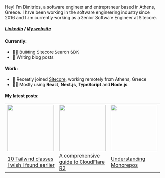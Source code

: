 Hey! I’m Dimitrios, a software engineer and entrepreneur based in Athens, Greece. I have been working in the software engineering industry 
since 2016 and I am currently working as a Senior Software Engineer at Sitecore.

<h5>
<a href="https://www.linkedin.com/in/jimfilippou">LinkedIn<a/> /
<a target="__blank" href="https://jimfilippou.com">My website<a/>
</h5>

#### Currently:
- 👨‍💻 Building Sitecore Search SDK
- 📖 Writing blog posts
  
#### Work:

- 🎉 Recently joined <a target="__blank" href="https://www.sitecore.com/">Sitecore<a/>, working remotely from Athens, Greece 
- 🧑‍💼 Mostly using **React**, **Next.js**, **TypeScript** and **Node.js**

#### My latest posts:

<table>
  <tr>
    <td>
      <a href="https://jimfilippou.com/articles/2024/10-tailwind-classes-i-wish-i-found-earlier" target="_blank" rel="noopener noreferrer">
        <img height="150" src="https://jimfilippou.com/articles/2024/10-tailwind-classes-i-wish-i-found-earlier/opengraph-image.png" />
      </a>
    </td>
    <td>
      <a href="https://jimfilippou.com/articles/2024/a-comprehensive-guide-to-cloudflare-r2" target="_blank" rel="noopener noreferrer">
        <img height="150" src="https://jimfilippou.com/articles/2024/a-comprehensive-guide-to-cloudflare-r2/opengraph-image.jpg" />
      </a>
    </td>
    <td>
      <a href="https://jimfilippou.com/articles/2024/understanding-monorepos" target="_blank" rel="noopener noreferrer">
        <img height="150" src="https://jimfilippou.com/articles/2024/understanding-monorepos/opengraph-image.jpg" />
      </a>
    </td>
  </tr>
  <tr>
    <td>
      <a href="https://jimfilippou.com/articles/2024/10-tailwind-classes-i-wish-i-found-earlier/" target="_blank" rel="noopener noreferrer">10 Tailwind classes I wish I found earlier</a>
    </td>
    <td>
      <a href="https://jimfilippou.com/articles/2024/a-comprehensive-guide-to-cloudflare-r2/" target="_blank" rel="noopener noreferrer">A comprehensive guide to CloudFlare R2</a>
    </td>
    <td>
      <a href="https://jimfilippou.com/articles/2024/understanding-monorepos" target="_blank" rel="noopener noreferrer">Understanding Monorepos</a>
    </td>
  </tr>
</table>


